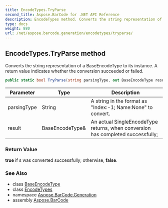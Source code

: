 ```yaml
---
title: EncodeTypes.TryParse
second_title: Aspose.BarCode for .NET API Reference
description: EncodeTypes method. Converts the string representation of a BaseEncodeType to its instance. A return value indicates whether the conversion succeeded or failed
type: docs
weight: 880
url: /net/aspose.barcode.generation/encodetypes/tryparse/
---
```

## EncodeTypes.TryParse method

Converts the string representation of a BaseEncodeType to its instance. A return value indicates whether the conversion succeeded or failed.

```csharp
public static bool TryParse(string parsingType, out BaseEncodeType result)
```

| Parameter | Type | Description |
| --- | --- | --- |
| parsingType | String | A string in the format as "Index:-1; Name:None" to convert. |
| result | BaseEncodeType& | An actual SingleEncodeType returns, when conversion has completed successfully; |

### Return Value

**true** if s was converted successfully; otherwise, **false**.

### See Also

* class [BaseEncodeType](../../baseencodetype/)
* class [EncodeTypes](../)
* namespace [Aspose.BarCode.Generation](../../encodetypes/)
* assembly [Aspose.BarCode](../../../)


